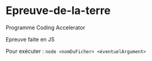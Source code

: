 
# Epreuve-de-la-terre

Programme Coding Accelerator

Epreuve faite en JS

Pour exécuter : `node <nomDuFicher> <éventuelArgument>`
